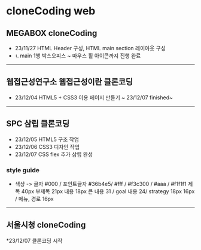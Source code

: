 # cloneCoding web
## MEGABOX cloneCoding
* 23/11/27 HTML Header 구성, HTML main section 레이아웃 구성
* ㄴmain 1행 박스오피스 ~ 마우스 휠 아이콘까지 진행 완료
----
## 웹접근성연구소 웹접근성이란 클론코딩
* 23/12/04 HTML5 + CSS3 이용 페이지 만들기 ~ 23/12/07 finished~
----
## SPC 삼립 클론코딩
* 23/12/05 HTML5 구조 작업
* 23/12/06 CSS3 디자인 작업
* 23/12/07 CSS flex 추가 삼립 완성
### style guide 
* 색상 -> 
글자 #000 / 포인트글자 #36b4e5/ #fff / #f3c300 / #aaa / #f1f1f1
제목 40px
부제목 21px
내용 18px 큰 내용 31 / goal 내용 24/ strategy 18px 16px / 메뉴, 경로 16px
----
## 서울시청 cloneCoding
*23/12/07 클론코딩 시작
